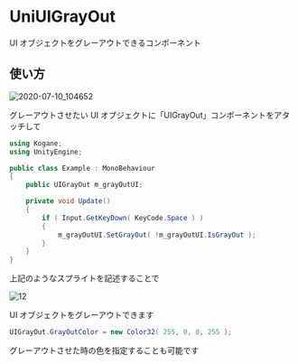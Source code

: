 # UniUIGrayOut

UI オブジェクトをグレーアウトできるコンポーネント

## 使い方

![2020-07-10_104652](https://user-images.githubusercontent.com/6134875/87107404-a52a8200-c29a-11ea-9e1a-b2a5e7148e95.png)

グレーアウトさせたい UI オブジェクトに「UIGrayOut」コンポーネントをアタッチして  

```cs
using Kogane;
using UnityEngine;

public class Example : MonoBehaviour
{
    public UIGrayOut m_grayOutUI;

    private void Update()
    {
        if ( Input.GetKeyDown( KeyCode.Space ) )
        {
            m_grayOutUI.SetGrayOut( !m_grayOutUI.IsGrayOut );
        }
    }
}
```

上記のようなスプライトを記述することで  

![12](https://user-images.githubusercontent.com/6134875/87107481-cee3a900-c29a-11ea-8739-310a81037fc5.gif)

UI オブジェクトをグレーアウトできます  

```cs
UIGrayOut.GrayOutColor = new Color32( 255, 0, 0, 255 );
```

グレーアウトさせた時の色を指定することも可能です  
